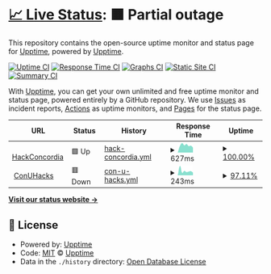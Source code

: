 # [📈 Live Status](https://upptime.github.io/upptime): <!--live status--> **🟧 Partial outage**

This repository contains the open-source uptime monitor and status page for [Upptime](https://upptime.js.org), powered by [Upptime](https://github.com/upptime/upptime).

[![Uptime CI](https://github.com/HackConcordia/hc-uptime/workflows/Uptime%20CI/badge.svg)](https://github.com/HackConcordia/hc-uptime/actions?query=workflow%3A%22Uptime+CI%22)
[![Response Time CI](https://github.com/HackConcordia/hc-uptime/workflows/Response%20Time%20CI/badge.svg)](https://github.com/HackConcordia/hc-uptime/actions?query=workflow%3A%22Response+Time+CI%22)
[![Graphs CI](https://github.com/HackConcordia/hc-uptime/workflows/Graphs%20CI/badge.svg)](https://github.com/HackConcordia/hc-uptime/actions?query=workflow%3A%22Graphs+CI%22)
[![Static Site CI](https://github.com/HackConcordia/hc-uptime/workflows/Static%20Site%20CI/badge.svg)](https://github.com/HackConcordia/hc-uptime/actions?query=workflow%3A%22Static+Site+CI%22)
[![Summary CI](https://github.com/HackConcordia/hc-uptime/workflows/Summary%20CI/badge.svg)](https://github.com/HackConcordia/hc-uptime/actions?query=workflow%3A%22Summary+CI%22)

With [Upptime](https://upptime.js.org), you can get your own unlimited and free uptime monitor and status page, powered entirely by a GitHub repository. We use [Issues](https://github.com/upptime/upptime/issues) as incident reports, [Actions](https://github.com/HackConcordia/hc-uptime/actions) as uptime monitors, and [Pages](https://upptime.github.io/upptime) for the status page.

<!--start: status pages-->
<!-- This summary is generated by Upptime (https://github.com/upptime/upptime) -->
<!-- Do not edit this manually, your changes will be overwritten -->
<!-- prettier-ignore -->
| URL | Status | History | Response Time | Uptime |
| --- | ------ | ------- | ------------- | ------ |
| <img alt="" src="https://favicons.githubusercontent.com/hackconcordia.io" height="13"> [HackConcordia](https://hackconcordia.io) | 🟩 Up | [hack-concordia.yml](https://github.com/HackConcordia/hc-uptime/commits/HEAD/history/hack-concordia.yml) | <details><summary><img alt="Response time graph" src="./graphs/hack-concordia/response-time-week.png" height="20"> 627ms</summary><br><a href="https://HackConcordia.github.io/hc-uptime/history/hack-concordia"><img alt="Response time 627" src="https://img.shields.io/endpoint?url=https%3A%2F%2Fraw.githubusercontent.com%2FHackConcordia%2Fhc-uptime%2FHEAD%2Fapi%2Fhack-concordia%2Fresponse-time.json"></a><br><a href="https://HackConcordia.github.io/hc-uptime/history/hack-concordia"><img alt="24-hour response time 440" src="https://img.shields.io/endpoint?url=https%3A%2F%2Fraw.githubusercontent.com%2FHackConcordia%2Fhc-uptime%2FHEAD%2Fapi%2Fhack-concordia%2Fresponse-time-day.json"></a><br><a href="https://HackConcordia.github.io/hc-uptime/history/hack-concordia"><img alt="7-day response time 627" src="https://img.shields.io/endpoint?url=https%3A%2F%2Fraw.githubusercontent.com%2FHackConcordia%2Fhc-uptime%2FHEAD%2Fapi%2Fhack-concordia%2Fresponse-time-week.json"></a><br><a href="https://HackConcordia.github.io/hc-uptime/history/hack-concordia"><img alt="30-day response time 627" src="https://img.shields.io/endpoint?url=https%3A%2F%2Fraw.githubusercontent.com%2FHackConcordia%2Fhc-uptime%2FHEAD%2Fapi%2Fhack-concordia%2Fresponse-time-month.json"></a><br><a href="https://HackConcordia.github.io/hc-uptime/history/hack-concordia"><img alt="1-year response time 627" src="https://img.shields.io/endpoint?url=https%3A%2F%2Fraw.githubusercontent.com%2FHackConcordia%2Fhc-uptime%2FHEAD%2Fapi%2Fhack-concordia%2Fresponse-time-year.json"></a></details> | <details><summary><a href="https://HackConcordia.github.io/hc-uptime/history/hack-concordia">100.00%</a></summary><a href="https://HackConcordia.github.io/hc-uptime/history/hack-concordia"><img alt="All-time uptime 100.00%" src="https://img.shields.io/endpoint?url=https%3A%2F%2Fraw.githubusercontent.com%2FHackConcordia%2Fhc-uptime%2FHEAD%2Fapi%2Fhack-concordia%2Fuptime.json"></a><br><a href="https://HackConcordia.github.io/hc-uptime/history/hack-concordia"><img alt="24-hour uptime 100.00%" src="https://img.shields.io/endpoint?url=https%3A%2F%2Fraw.githubusercontent.com%2FHackConcordia%2Fhc-uptime%2FHEAD%2Fapi%2Fhack-concordia%2Fuptime-day.json"></a><br><a href="https://HackConcordia.github.io/hc-uptime/history/hack-concordia"><img alt="7-day uptime 100.00%" src="https://img.shields.io/endpoint?url=https%3A%2F%2Fraw.githubusercontent.com%2FHackConcordia%2Fhc-uptime%2FHEAD%2Fapi%2Fhack-concordia%2Fuptime-week.json"></a><br><a href="https://HackConcordia.github.io/hc-uptime/history/hack-concordia"><img alt="30-day uptime 100.00%" src="https://img.shields.io/endpoint?url=https%3A%2F%2Fraw.githubusercontent.com%2FHackConcordia%2Fhc-uptime%2FHEAD%2Fapi%2Fhack-concordia%2Fuptime-month.json"></a><br><a href="https://HackConcordia.github.io/hc-uptime/history/hack-concordia"><img alt="1-year uptime 100.00%" src="https://img.shields.io/endpoint?url=https%3A%2F%2Fraw.githubusercontent.com%2FHackConcordia%2Fhc-uptime%2FHEAD%2Fapi%2Fhack-concordia%2Fuptime-year.json"></a></details>
| <img alt="" src="https://favicons.githubusercontent.com/conuhacks.io" height="13"> [ConUHacks](https://conuhacks.io) | 🟥 Down | [con-u-hacks.yml](https://github.com/HackConcordia/hc-uptime/commits/HEAD/history/con-u-hacks.yml) | <details><summary><img alt="Response time graph" src="./graphs/con-u-hacks/response-time-week.png" height="20"> 243ms</summary><br><a href="https://HackConcordia.github.io/hc-uptime/history/con-u-hacks"><img alt="Response time 243" src="https://img.shields.io/endpoint?url=https%3A%2F%2Fraw.githubusercontent.com%2FHackConcordia%2Fhc-uptime%2FHEAD%2Fapi%2Fcon-u-hacks%2Fresponse-time.json"></a><br><a href="https://HackConcordia.github.io/hc-uptime/history/con-u-hacks"><img alt="24-hour response time 231" src="https://img.shields.io/endpoint?url=https%3A%2F%2Fraw.githubusercontent.com%2FHackConcordia%2Fhc-uptime%2FHEAD%2Fapi%2Fcon-u-hacks%2Fresponse-time-day.json"></a><br><a href="https://HackConcordia.github.io/hc-uptime/history/con-u-hacks"><img alt="7-day response time 243" src="https://img.shields.io/endpoint?url=https%3A%2F%2Fraw.githubusercontent.com%2FHackConcordia%2Fhc-uptime%2FHEAD%2Fapi%2Fcon-u-hacks%2Fresponse-time-week.json"></a><br><a href="https://HackConcordia.github.io/hc-uptime/history/con-u-hacks"><img alt="30-day response time 243" src="https://img.shields.io/endpoint?url=https%3A%2F%2Fraw.githubusercontent.com%2FHackConcordia%2Fhc-uptime%2FHEAD%2Fapi%2Fcon-u-hacks%2Fresponse-time-month.json"></a><br><a href="https://HackConcordia.github.io/hc-uptime/history/con-u-hacks"><img alt="1-year response time 243" src="https://img.shields.io/endpoint?url=https%3A%2F%2Fraw.githubusercontent.com%2FHackConcordia%2Fhc-uptime%2FHEAD%2Fapi%2Fcon-u-hacks%2Fresponse-time-year.json"></a></details> | <details><summary><a href="https://HackConcordia.github.io/hc-uptime/history/con-u-hacks">97.11%</a></summary><a href="https://HackConcordia.github.io/hc-uptime/history/con-u-hacks"><img alt="All-time uptime 97.11%" src="https://img.shields.io/endpoint?url=https%3A%2F%2Fraw.githubusercontent.com%2FHackConcordia%2Fhc-uptime%2FHEAD%2Fapi%2Fcon-u-hacks%2Fuptime.json"></a><br><a href="https://HackConcordia.github.io/hc-uptime/history/con-u-hacks"><img alt="24-hour uptime 82.79%" src="https://img.shields.io/endpoint?url=https%3A%2F%2Fraw.githubusercontent.com%2FHackConcordia%2Fhc-uptime%2FHEAD%2Fapi%2Fcon-u-hacks%2Fuptime-day.json"></a><br><a href="https://HackConcordia.github.io/hc-uptime/history/con-u-hacks"><img alt="7-day uptime 97.11%" src="https://img.shields.io/endpoint?url=https%3A%2F%2Fraw.githubusercontent.com%2FHackConcordia%2Fhc-uptime%2FHEAD%2Fapi%2Fcon-u-hacks%2Fuptime-week.json"></a><br><a href="https://HackConcordia.github.io/hc-uptime/history/con-u-hacks"><img alt="30-day uptime 97.11%" src="https://img.shields.io/endpoint?url=https%3A%2F%2Fraw.githubusercontent.com%2FHackConcordia%2Fhc-uptime%2FHEAD%2Fapi%2Fcon-u-hacks%2Fuptime-month.json"></a><br><a href="https://HackConcordia.github.io/hc-uptime/history/con-u-hacks"><img alt="1-year uptime 97.11%" src="https://img.shields.io/endpoint?url=https%3A%2F%2Fraw.githubusercontent.com%2FHackConcordia%2Fhc-uptime%2FHEAD%2Fapi%2Fcon-u-hacks%2Fuptime-year.json"></a></details>

<!--end: status pages-->

[**Visit our status website →**](https://upptime.github.io/upptime)

## 📄 License

- Powered by: [Upptime](https://github.com/upptime/upptime)
- Code: [MIT](./LICENSE) © [Upptime](https://upptime.js.org)
- Data in the `./history` directory: [Open Database License](https://opendatacommons.org/licenses/odbl/1-0/)
